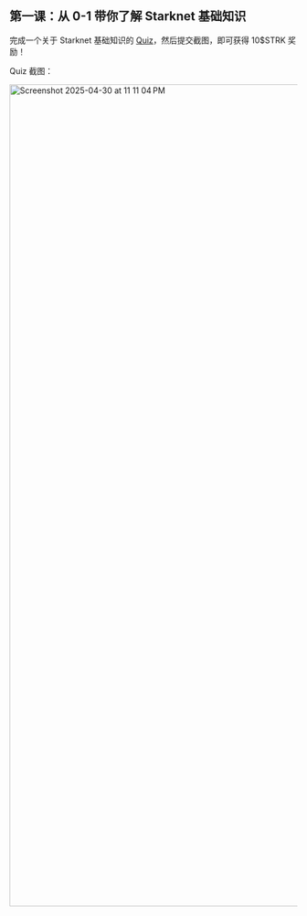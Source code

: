 ## 第一课：从 0-1 带你了解 Starknet 基础知识

完成一个关于 Starknet 基础知识的 [Quiz](https://openbuild.xyz/quiz/2025041601)，然后提交截图，即可获得 10\$STRK 奖励！

Quiz 截图： 

<img width="1440" alt="Screenshot 2025-04-30 at 11 11 04 PM" src="https://github.com/user-attachments/assets/cc4903b9-2759-43e1-a3cd-f26f77832654" />
